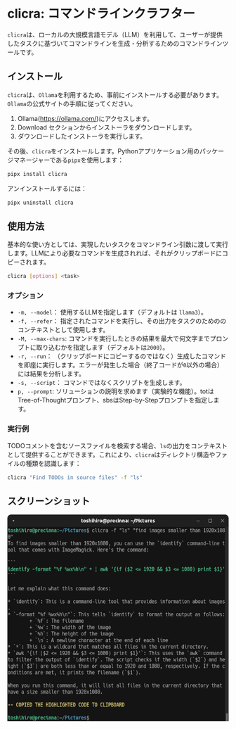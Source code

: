 # clicra: コマンドラインクラフター

`clicra`は、ローカルの大規模言語モデル（LLM）を利用して、ユーザーが提供したタスクに基づいてコマンドラインを生成・分析するためのコマンドラインツールです。

## インストール

`clicra`は、`Ollama`を利用するため、事前にインストールする必要があります。`Ollama`の公式サイトの手順に従ってください。

1. Ollama(https://ollama.com/)にアクセスします。
2. Download セクションからインストーラをダウンロードします。
3. ダウンロードしたインストーラを実行します。

その後、`clicra`をインストールします。Pythonアプリケーション用のパッケージマネージャーである`pipx`を使用します：

```sh
pipx install clicra
```

アンインストールするには：

```sh
pipx uninstall clicra
```

## 使用方法

基本的な使い方としては、実現したいタスクをコマンドライン引数に渡して実行します。LLMにより必要なコマンドを生成されれば、それがクリップボードにコピーされます。

```sh
clicra [options] <task>
```

### オプション

- `-m, --model`： 使用するLLMを指定します（デフォルトは `llama3`）。
- `-f, --refer`： 指定されたコマンドを実行し、その出力をタスクのためののコンテキストとして使用します。
- `-M, --max-chars`: コマンドを実行したときの結果を最大で何文字までプロンプトに取り込むかを指定します（デフォルトは`2000`）。
- `-r, --run`： （クリップボードにコピーするのではなく）生成したコマンドを即座に実行します。エラーが発生した場合（終了コードが`0`以外の場合）には結果を分析します。
- `-s, --script`： コマンドではなくスクリプトを生成します。
- `p, --prompt`: ソリューションの説明を求めます（実験的な機能）。totはTree-of-Thoughtプロンプト、sbsはStep-by-Stepプロンプトを指定します。

### 実行例

TODOコメントを含むソースファイルを検索する場合、`ls`の出力をコンテキストとして提供することができます。これにより、`clicra`はディレクトリ構造やファイルの種類を認識します：

```sh
clicra "Find TODOs in source files" -f "ls"
```

## スクリーンショット

![](imgs/screenshot2.png)

